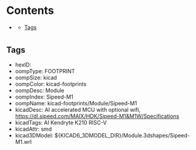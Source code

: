 



Contents
========

* [](#)
	* [Tags](#tags)

# 

## Tags

- hexID: 
- oompType: FOOTPRINT
- oompSize: kicad
- oompColor: kicad-footprints
- oompDesc: Module
- oompIndex: Sipeed-M1
- oompName: kicad-footprints/Module/Sipeed-M1
- kicadDesc: AI accelerated MCU with optional wifi, https://dl.sipeed.com/MAIX/HDK/Sipeed-M1&M1W/Specifications
- kicadTags: AI Kendryte K210 RISC-V
- kicadAttr: smd
- kicad3DModel: ${KICAD6_3DMODEL_DIR}/Module.3dshapes/Sipeed-M1.wrl
